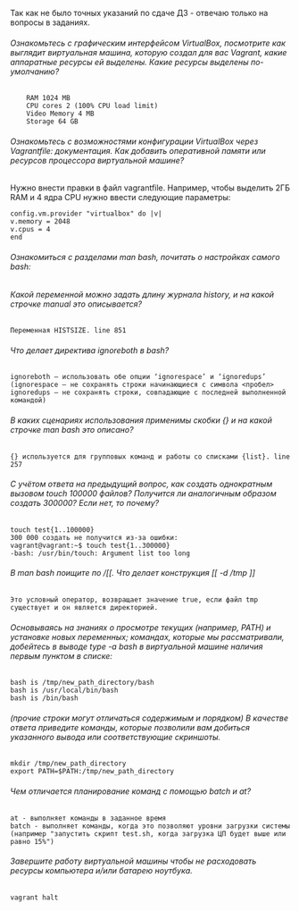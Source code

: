 Так как не было точных указаний по сдаче ДЗ - отвечаю только на вопросы в заданиях.

###### Ознакомьтесь с графическим интерфейсом VirtualBox, посмотрите как выглядит виртуальная машина, которую создал для вас Vagrant, какие аппаратные ресурсы ей выделены. Какие ресурсы выделены по-умолчанию?    
        RAM 1024 MB 
        CPU cores 2 (100% CPU load limit)
        Video Memory 4 MB
        Storage 64 GB


###### Ознакомьтесь с возможностями конфигурации VirtualBox через Vagrantfile: документация. Как добавить оперативной памяти или ресурсов процессора виртуальной машине?    
Нужно внести правки в файл vagrantfile. Например, чтобы выделить 2ГБ RAM и 4 ядра CPU нужно ввести следующие параметры:

    config.vm.provider "virtualbox" do |v| 
    v.memory = 2048     
    v.cpus = 4 
    end

###### Ознакомиться с разделами man bash, почитать о настройках самого bash: 
###### Какой переменной можно задать длину журнала history, и на какой строчке manual это описывается?
    Переменная HISTSIZE. line 851
###### Что делает директива ignoreboth в bash?
    ignoreboth — использовать обе опции ‘ignorespace’ и ‘ignoredups’ (ignorespace — не сохранять строки начинающиеся с символа <пробел> ignoredups — не сохранять строки, совпадающие с последней выполненной командой)

###### В каких сценариях использования применимы скобки {} и на какой строчке man bash это описано?
    {} используется для групповых команд и работы со списками {list}. line 257


###### С учётом ответа на предыдущий вопрос, как создать однократным вызовом touch 100000 файлов? Получится ли аналогичным образом создать 300000? Если нет, то почему?
    touch test{1..100000}
    300 000 создать не получится из-за ошибки:
    vagrant@vagrant:~$ touch test{1..300000}
    -bash: /usr/bin/touch: Argument list too long

###### В man bash поищите по /\[\[. Что делает конструкция [[ -d /tmp ]]    
    Это условный оператор, возвращает значение true, если файл tmp существует и он является директорией.

###### Основываясь на знаниях о просмотре текущих (например, PATH) и установке новых переменных; командах, которые мы рассматривали, добейтесь в выводе type -a bash в виртуальной машине наличия первым пунктом в списке:
    bash is /tmp/new_path_directory/bash
    bash is /usr/local/bin/bash
    bash is /bin/bash
###### (прочие строки могут отличаться содержимым и порядком) В качестве ответа приведите команды, которые позволили вам добиться указанного вывода или соответствующие скриншоты.
    mkdir /tmp/new_path_directory
    export PATH=$PATH:/tmp/new_path_directory

###### Чем отличается планирование команд с помощью batch и at?
    at - выполняет команды в заданное время
    batch - выполняет команды, когда это позволяют уровни загрузки системы (например "запустить скрипт test.sh, когда загрузка ЦП будет выше или равно 15%")


###### Завершите работу виртуальной машины чтобы не расходовать ресурсы компьютера и/или батарею ноутбука.
    vagrant halt
    

